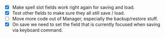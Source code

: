 - [x] Make spell slot fields work right again for saving and load.
- [x] Test other fields to make sure they all still save / load.
- [ ] Move more code out of Manager, especially the backup/restore stuff.
- [x] On save we need to set the field that is currently focused when saving via keyboard command.
